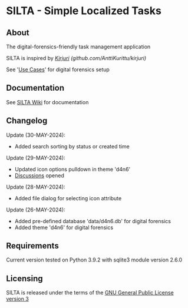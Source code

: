 # SILTA - Simple Localized Tasks

## About
The digital-forensics-friendly task management application

SILTA is inspired by [*Kirjuri*](https://github.com/AnttiKurittu/kirjuri) *(github.com/AnttiKurittu/kirjuri)*

See '[Use Cases](https://github.com/muonato/silta/wiki/2-%E2%80%90-Use-cases#digital-forensics)' for digital forensics setup

## Documentation
See [SILTA Wiki](https://github.com/muonato/silta/wiki/) for documentation

## Changelog
Update (30-MAY-2024):
- Added search sorting by status or created time

Update (29-MAY-2024):
  - Updated icon options pulldown in theme 'd4n6'
  - [Discussions](https://github.com/muonato/silta/discussions) opened

Update (28-MAY-2024):
  - Added file dialog for selecting icon attribute

Update (26-MAY-2024):
  - Added pre-defined database 'data/d4n6.db' for digital forensics
  - Added theme 'd4n6' for digital forensics

## Requirements
Current version tested on Python 3.9.2 with sqlite3 module version 2.6.0

## Licensing
SILTA is released under the terms of the [GNU General Public License version 3](https://www.gnu.org/licenses/gpl-3.0.en.html)
